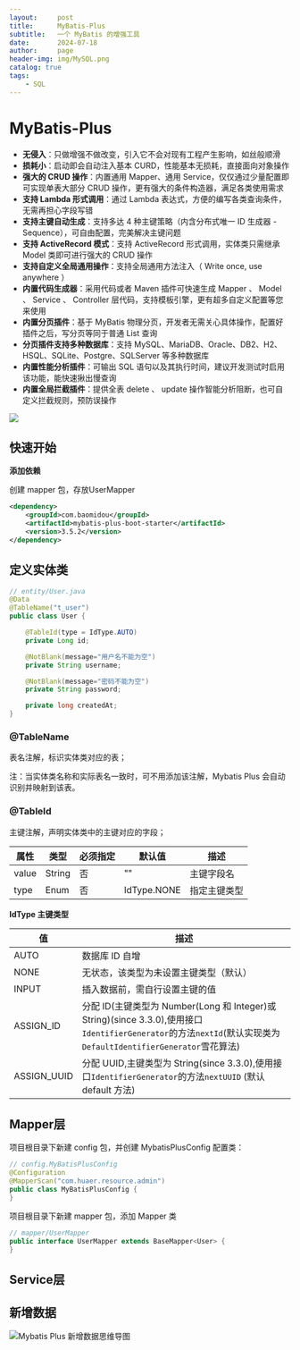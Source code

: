 ```yaml
---
layout:     post
title:      MyBatis-Plus
subtitle:   一个 MyBatis 的增强工具
date:       2024-07-18
author:     page
header-img: img/MySQL.png
catalog: true
tags:
    - SQL
---
```


# MyBatis-Plus

- **无侵入**：只做增强不做改变，引入它不会对现有工程产生影响，如丝般顺滑
- **损耗小**：启动即会自动注入基本 CURD，性能基本无损耗，直接面向对象操作
- **强大的 CRUD 操作**：内置通用 Mapper、通用 Service，仅仅通过少量配置即可实现单表大部分 CRUD 操作，更有强大的条件构造器，满足各类使用需求
- **支持 Lambda 形式调用**：通过 Lambda 表达式，方便的编写各类查询条件，无需再担心字段写错
- **支持主键自动生成**：支持多达 4 种主键策略（内含分布式唯一 ID 生成器 - Sequence），可自由配置，完美解决主键问题
- **支持 ActiveRecord 模式**：支持 ActiveRecord 形式调用，实体类只需继承 Model 类即可进行强大的 CRUD 操作
- **支持自定义全局通用操作**：支持全局通用方法注入（ Write once, use anywhere ）
- **内置代码生成器**：采用代码或者 Maven 插件可快速生成 Mapper 、 Model 、 Service 、 Controller 层代码，支持模板引擎，更有超多自定义配置等您来使用
- **内置分页插件**：基于 MyBatis 物理分页，开发者无需关心具体操作，配置好插件之后，写分页等同于普通 List 查询
- **分页插件支持多种数据库**：支持 MySQL、MariaDB、Oracle、DB2、H2、HSQL、SQLite、Postgre、SQLServer 等多种数据库
- **内置性能分析插件**：可输出 SQL 语句以及其执行时间，建议开发测试时启用该功能，能快速揪出慢查询
- **内置全局拦截插件**：提供全表 delete 、 update 操作智能分析阻断，也可自定义拦截规则，预防误操作

![](https://img.quanxiaoha.com/quanxiaoha/167299448922118)

## 快速开始

**添加依赖**

创建 mapper 包，存放UserMapper

```xml
<dependency>
    <groupId>com.baomidou</groupId>
    <artifactId>mybatis-plus-boot-starter</artifactId>
    <version>3.5.2</version>
</dependency>
```

## 定义实体类

```java
// entity/User.java
@Data
@TableName("t_user")
public class User {

    @TableId(type = IdType.AUTO)
    private Long id;

    @NotBlank(message="用户名不能为空")
    private String username;

    @NotBlank(message="密码不能为空")
    private String password;

    private long createdAt;
}
```

### @TableName

表名注解，标识实体类对应的表；

注：当实体类名称和实际表名一致时，可不用添加该注解，Mybatis Plus 会自动识别并映射到该表。

### @TableId

主键注解，声明实体类中的主键对应的字段；

| 属性    | 类型     | 必须指定 | 默认值         | 描述     |
| ----- | ------ | ---- | ----------- | ------ |
| value | String | 否    | ""          | 主键字段名  |
| type  | Enum   | 否    | IdType.NONE | 指定主键类型 |

**IdType 主键类型**

| 值           | 描述                                                                                                                                    |
| ----------- | ------------------------------------------------------------------------------------------------------------------------------------- |
| AUTO        | 数据库 ID 自增                                                                                                                             |
| NONE        | 无状态，该类型为未设置主键类型（默认）                                                                                                                   |
| INPUT       | 插入数据前，需自行设置主键的值                                                                                                                       |
| ASSIGN_ID   | 分配 ID(主键类型为 Number(Long 和 Integer)或 String)(since 3.3.0),使用接口`IdentifierGenerator`的方法`nextId`(默认实现类为`DefaultIdentifierGenerator`雪花算法) |
| ASSIGN_UUID | 分配 UUID,主键类型为 String(since 3.3.0),使用接口`IdentifierGenerator`的方法`nextUUID` (默认 default 方法)                                              |

## Mapper层

项目根目录下新建 config 包，并创建 MybatisPlusConfig 配置类：  

```java
// config.MyBatisPlusConfig
@Configuration  
@MapperScan("com.huaer.resource.admin")  
public class MyBatisPlusConfig {
}  
```

项目根目录下新建 mapper 包，添加 Mapper 类  

```java
// mapper/UserMapper
public interface UserMapper extends BaseMapper<User> {
}
```

## Service层

## 新增数据

![Mybatis Plus 新增数据思维导图](https://img.quanxiaoha.com/quanxiaoha/167213988351654)
